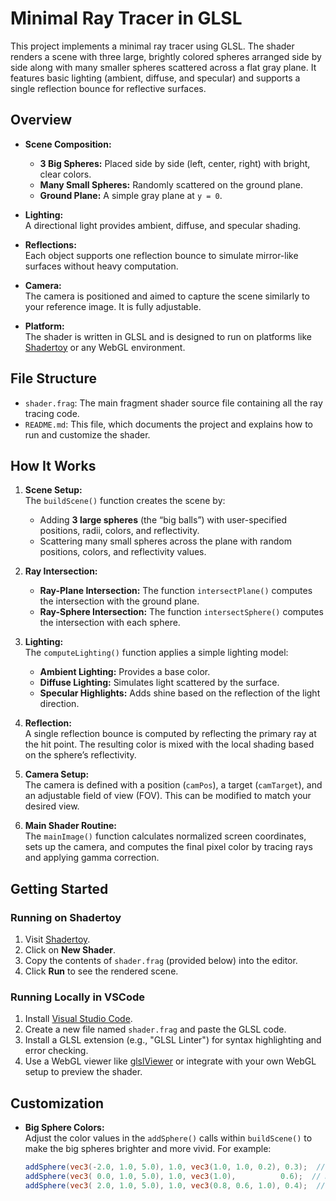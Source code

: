 # Minimal Ray Tracer in GLSL

This project implements a minimal ray tracer using GLSL. The shader renders a scene with three large, brightly colored spheres arranged side by side along with many smaller spheres scattered across a flat gray plane. It features basic lighting (ambient, diffuse, and specular) and supports a single reflection bounce for reflective surfaces.

## Overview

- **Scene Composition:**  
  - **3 Big Spheres:** Placed side by side (left, center, right) with bright, clear colors.  
  - **Many Small Spheres:** Randomly scattered on the ground plane.
  - **Ground Plane:** A simple gray plane at `y = 0`.

- **Lighting:**  
  A directional light provides ambient, diffuse, and specular shading.

- **Reflections:**  
  Each object supports one reflection bounce to simulate mirror-like surfaces without heavy computation.

- **Camera:**  
  The camera is positioned and aimed to capture the scene similarly to your reference image. It is fully adjustable.

- **Platform:**  
  The shader is written in GLSL and is designed to run on platforms like [Shadertoy](https://www.shadertoy.com/) or any WebGL environment.

## File Structure

- `shader.frag`: The main fragment shader source file containing all the ray tracing code.
- `README.md`: This file, which documents the project and explains how to run and customize the shader.

## How It Works

1. **Scene Setup:**  
   The `buildScene()` function creates the scene by:
   - Adding **3 large spheres** (the “big balls”) with user-specified positions, radii, colors, and reflectivity.
   - Scattering many small spheres across the plane with random positions, colors, and reflectivity values.

2. **Ray Intersection:**  
   - **Ray-Plane Intersection:** The function `intersectPlane()` computes the intersection with the ground plane.
   - **Ray-Sphere Intersection:** The function `intersectSphere()` computes the intersection with each sphere.

3. **Lighting:**  
   The `computeLighting()` function applies a simple lighting model:
   - **Ambient Lighting:** Provides a base color.
   - **Diffuse Lighting:** Simulates light scattered by the surface.
   - **Specular Highlights:** Adds shine based on the reflection of the light direction.

4. **Reflection:**  
   A single reflection bounce is computed by reflecting the primary ray at the hit point. The resulting color is mixed with the local shading based on the sphere’s reflectivity.

5. **Camera Setup:**  
   The camera is defined with a position (`camPos`), a target (`camTarget`), and an adjustable field of view (FOV). This can be modified to match your desired view.

6. **Main Shader Routine:**  
   The `mainImage()` function calculates normalized screen coordinates, sets up the camera, and computes the final pixel color by tracing rays and applying gamma correction.

## Getting Started

### Running on Shadertoy

1. Visit [Shadertoy](https://www.shadertoy.com/).
2. Click on **New Shader**.
3. Copy the contents of `shader.frag` (provided below) into the editor.
4. Click **Run** to see the rendered scene.

### Running Locally in VSCode

1. Install [Visual Studio Code](https://code.visualstudio.com/).
2. Create a new file named `shader.frag` and paste the GLSL code.
3. Install a GLSL extension (e.g., "GLSL Linter") for syntax highlighting and error checking.
4. Use a WebGL viewer like [glslViewer](https://github.com/patriciogonzalezvivo/glslViewer) or integrate with your own WebGL setup to preview the shader.

## Customization

- **Big Sphere Colors:**  
  Adjust the color values in the `addSphere()` calls within `buildScene()` to make the big spheres brighter and more vivid. For example:  
  ```glsl
  addSphere(vec3(-2.0, 1.0, 5.0), 1.0, vec3(1.0, 1.0, 0.2), 0.3);  // Left big sphere: bright yellow
  addSphere(vec3( 0.0, 1.0, 5.0), 1.0, vec3(1.0),          0.6);  // Middle big sphere: bright silver
  addSphere(vec3( 2.0, 1.0, 5.0), 1.0, vec3(0.8, 0.6, 1.0), 0.4);  // Right big sphere: bright purple
